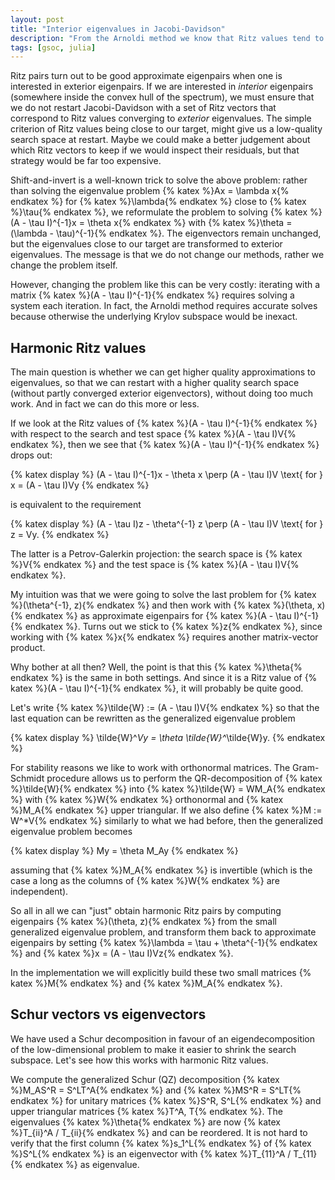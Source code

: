 ```yaml
---
layout: post
title: "Interior eigenvalues in Jacobi-Davidson"
description: "From the Arnoldi method we know that Ritz values tend to converge to exterior eigenvalues; similar behaviour is observed in Jacobi-Davidson. This is an issue when restarting the method: a Ritz value close to a specified interior target is not necessarily a good approximation of an eigenvalue in that neighbourhood; the Ritz value might as well be on its way to an exterior eigenvalue, and in that case we would not want the Ritz vector to be retained at restart. An alternative is to use harmonic Ritz pairs."
tags: [gsoc, julia]
---
```


Ritz pairs turn out to be good approximate eigenpairs when one is interested in exterior eigenpairs. If we are interested in *interior* eigenpairs (somewhere inside the convex hull of the spectrum), we must ensure that we do not restart Jacobi-Davidson with a set of Ritz vectors that correspond to Ritz values converging to *exterior* eigenvalues. The simple criterion of Ritz values being close to our target, might give us a low-quality search space at restart. Maybe we could make a better judgement about which Ritz vectors to keep if we would inspect their residuals, but that strategy would be far too expensive.

Shift-and-invert is a well-known trick to solve the above problem: rather than solving the eigenvalue problem {% katex %}Ax = \lambda x{% endkatex %} for {% katex %}\lambda{% endkatex %} close to {% katex %}\tau{% endkatex %}, we reformulate the problem to solving {% katex %}(A - \tau I)^{-1}x = \theta x{% endkatex %} with {% katex %}\theta = (\lambda - \tau)^{-1}{% endkatex %}. The eigenvectors remain unchanged, but the eigenvalues close to our target are transformed to exterior eigenvalues. The message is that we do not change our methods, rather we change the problem itself.

However, changing the problem like this can be very costly: iterating with a matrix {% katex %}(A - \tau I)^{-1}{% endkatex %} requires solving a system each iteration. In fact, the Arnoldi method requires accurate solves because otherwise the underlying Krylov subspace would be inexact.

## Harmonic Ritz values
The main question is whether we can get higher quality approximations to eigenvalues, so that we can restart with a higher quality search space (without partly converged exterior eigenvectors), without doing too much work. And in fact we can do this more or less.

If we look at the Ritz values of {% katex %}(A - \tau I)^{-1}{% endkatex %} with respect to the search and test space {% katex %}(A - \tau I)V{% endkatex %}, then we see that {% katex %}(A - \tau I)^{-1}{% endkatex %} drops out:

{% katex display %}
(A - \tau I)^{-1}x - \theta x \perp (A - \tau I)V \text{ for } x = (A - \tau I)Vy
{% endkatex %}

is equivalent to the requirement

{% katex display %}
(A - \tau I)z - \theta^{-1} z \perp (A - \tau I)V \text{ for } z = Vy.
{% endkatex %}

The latter is a Petrov-Galerkin projection: the search space is {% katex %}V{% endkatex %} and the test space is {% katex %}(A - \tau I)V{% endkatex %}.

My intuition was that we were going to solve the last problem for {% katex %}(\theta^{-1}, z){% endkatex %} and then work with {% katex %}(\theta, x){% endkatex %} as approximate eigenpairs for {% katex %}(A - \tau I)^{-1}{% endkatex %}. Turns out we stick to {% katex %}z{% endkatex %}, since working with {% katex %}x{% endkatex %} requires another matrix-vector product.

Why bother at all then? Well, the point is that this {% katex %}\theta{% endkatex %} is the same in both settings. And since it is a Ritz value of {% katex %}(A - \tau I)^{-1}{% endkatex %}, it will probably be quite good.

Let's write {% katex %}\tilde{W} := (A - \tau I)V{% endkatex %} so that the last equation can be rewritten as the generalized eigenvalue problem

{% katex display %}
\tilde{W}^*Vy = \theta \tilde{W}^*\tilde{W}y.
{% endkatex %}

For stability reasons we like to work with orthonormal matrices. The Gram-Schmidt procedure allows us to perform the QR-decomposition of {% katex %}\tilde{W}{% endkatex %} into {% katex %}\tilde{W} = WM_A{% endkatex %} with {% katex %}W{% endkatex %} orthonormal and {% katex %}M_A{% endkatex %} upper triangular. If we also define {% katex %}M := W^*V{% endkatex %} similarly to what we had before, then the generalized eigenvalue problem becomes

{% katex display %}
My = \theta M_Ay
{% endkatex %}

assuming that {% katex %}M_A{% endkatex %} is invertible (which is the case a long as the columns of {% katex %}W{% endkatex %} are independent).

So all in all we can "just" obtain harmonic Ritz pairs by computing eigenpairs {% katex %}(\theta, z){% endkatex %} from the small generalized eigenvalue problem, and transform them back to approximate eigenpairs by setting {% katex %}\lambda = \tau + \theta^{-1}{% endkatex %} and {% katex %}x = (A - \tau I)Vz{% endkatex %}.

In the implementation we will explicitly build these two small matrices {% katex %}M{% endkatex %} and {% katex %}M_A{% endkatex %}.

## Schur vectors vs eigenvectors
We have used a Schur decomposition in favour of an eigendecomposition of the low-dimensional problem to make it easier to shrink the search subspace. Let's see how this works with harmonic Ritz values.

We compute the generalized Schur (QZ) decomposition {% katex %}M_AS^R = S^LT^A{% endkatex %} and {% katex %}MS^R = S^LT{% endkatex %} for unitary matrices {% katex %}S^R, S^L{% endkatex %} and upper triangular matrices {% katex %}T^A, T{% endkatex %}. The eigenvalues {% katex %}\theta{% endkatex %} are now {% katex %}T_{ii}^A / T_{ii}{% endkatex %} and can be reordered. It is not hard to verify that the first column {% katex %}s_1^L{% endkatex %} of {% katex %}S^L{% endkatex %} is an eigenvector with {% katex %}T_{11}^A / T_{11}{% endkatex %} as eigenvalue.

